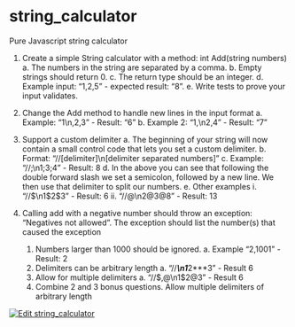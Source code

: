 # string_calculator
Pure Javascript string calculator

1. Create a simple String calculator with a method: int Add(string numbers)
	a. The numbers in the string are separated by a comma.
	b. Empty strings should return 0.
	c. The return type should be an integer.
	d. Example input: “1,2,5” - expected result: “8”.
	e. Write tests to prove your input validates.
2. Change the Add method to handle new lines in the input format
	a. Example: “1\n,2,3” - Result: “6”
	b. Example 2: “1,\n2,4” - Result: “7”
3. Support a custom delimiter
	a. The beginning of your string will now contain a small control code that lets you set a custom delimiter.
	b. Format: “//[delimiter]\n[delimiter separated numbers]”
	c. Example: “//;\n1;3;4” - Result: 8
	d. In the above you can see that following the double forward slash we set a semicolon, followed by a new line. We then use that delimiter to split our numbers.
	e. Other examples
		i. “//$\n1$2$3” - Result: 6
		ii. “//@\n2@3@8” - Result: 13
4. Calling add with a negative number should throw an exception: “Negatives not allowed”.
	The exception should list the number(s) that caused the exception 
	
	1. Numbers larger than 1000 should be ignored.
		a. Example “2,1001” - Result: 2
	2. Delimiters can be arbitrary length
		a. “//***\n1***2***3” - Result 6
	3. Allow for multiple delimiters
		a. “//$,@\n1$2@3” - Result 6
	4. Combine 2 and 3 bonus questions. Allow multiple delimiters of arbitrary length
	

[![Edit string_calculator](https://codesandbox.io/static/img/play-codesandbox.svg)](https://codesandbox.io/s/vibrant-yonath-f8kj1?fontsize=14&hidenavigation=1&theme=dark)

